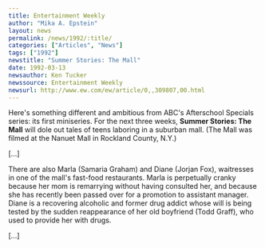 ```yaml
---
title: Entertainment Weekly
author: "Mika A. Epstein"
layout: news
permalink: /news/1992/:title/
categories: ["Articles", "News"]
tags: ["1992"]
newstitle: "Summer Stories: The Mall"  
date: 1992-03-13
newsauthor: Ken Tucker  
newssource: Entertainment Weekly  
newsurl: http://www.ew.com/ew/article/0,,309807,00.html  
---
```


Here's something different and ambitious from ABC's Afterschool Specials series: its first miniseries. For the next three weeks, **Summer Stories: The Mall** will dole out tales of teens laboring in a suburban mall. (The Mall was filmed at the Nanuet Mall in Rockland County, N.Y.)

[...]

There are also Marla (Samaria Graham) and Diane (Jorjan Fox), waitresses in one of the mall's fast-food restaurants. Marla is perpetually cranky because her mom is remarrying without having consulted her, and because she has recently been passed over for a promotion to assistant manager. Diane is a recovering alcoholic and former drug addict whose will is being tested by the sudden reappearance of her old boyfriend (Todd Graff), who used to provide her with drugs.

[...]

